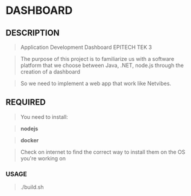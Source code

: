 # DASHBOARD

## DESCRIPTION

> Application Development Dashboard EPITECH TEK 3

> The purpose of this project is to familiarize us with a software platform that we choose between Java, .NET, node.js  through the creation of a dashboard

> So we need to implement a web app that work like Netvibes.

## REQUIRED

> You need to install: 

> **nodejs**

> **docker**

> Check on internet to find the correct way to install them on the OS you're working on

### USAGE

> ./build.sh
